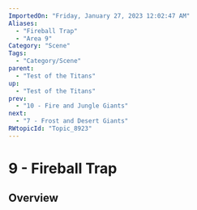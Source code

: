 ```yaml
---
ImportedOn: "Friday, January 27, 2023 12:02:47 AM"
Aliases:
  - "Fireball Trap"
  - "Area 9"
Category: "Scene"
Tags:
  - "Category/Scene"
parent:
  - "Test of the Titans"
up:
  - "Test of the Titans"
prev:
  - "10 - Fire and Jungle Giants"
next:
  - "7 - Frost and Desert Giants"
RWtopicId: "Topic_8923"
---
```

# 9 - Fireball Trap
## Overview
